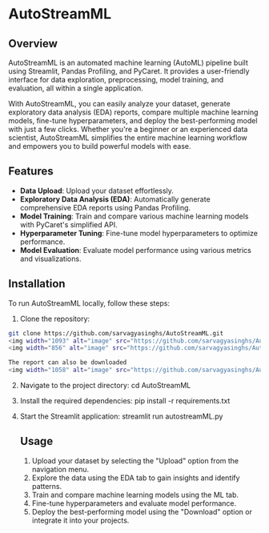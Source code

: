 # AutoStreamML
## Overview

AutoStreamML is an automated machine learning (AutoML) pipeline built using Streamlit, Pandas Profiling, and PyCaret. It provides a user-friendly interface for data exploration, preprocessing, model training, and evaluation, all within a single application.

With AutoStreamML, you can easily analyze your dataset, generate exploratory data analysis (EDA) reports, compare multiple machine learning models, fine-tune hyperparameters, and deploy the best-performing model with just a few clicks. Whether you're a beginner or an experienced data scientist, AutoStreamML simplifies the entire machine learning workflow and empowers you to build powerful models with ease.

## Features

- **Data Upload**: Upload your dataset effortlessly.
- **Exploratory Data Analysis (EDA)**: Automatically generate comprehensive EDA reports using Pandas Profiling.
- **Model Training**: Train and compare various machine learning models with PyCaret's simplified API.
- **Hyperparameter Tuning**: Fine-tune model hyperparameters to optimize performance.
- **Model Evaluation**: Evaluate model performance using various metrics and visualizations.

## Installation

To run AutoStreamML locally, follow these steps:

1. Clone the repository:

```bash
git clone https://github.com/sarvagyasinghs/AutoStreamML.git
<img width="1093" alt="image" src="https://github.com/sarvagyasinghs/AutoStreamML/assets/89350505/4df4f6b9-b53f-4668-a834-f9fe3c35ed82">
<img width="856" alt="image" src="https://github.com/sarvagyasinghs/AutoStreamML/assets/89350505/617d690a-841a-4755-bb26-5589a4c31e12">

The report can also be downloaded
<img width="1058" alt="image" src="https://github.com/sarvagyasinghs/AutoStreamML/assets/89350505/ba765c9c-d298-465b-ba88-c74c7ec9617e">

```
2. Navigate to the project directory:
   cd AutoStreamML

3. Install the required dependencies:
   pip install -r requirements.txt
   
5. Start the Streamlit application:
   streamlit run autostreamML.py

   ## Usage
   1. Upload your dataset by selecting the "Upload" option from the navigation menu.
   2. Explore the data using the EDA tab to gain insights and identify patterns.
   3. Train and compare machine learning models using the ML tab.
   4. Fine-tune hyperparameters and evaluate model performance.
   5. Deploy the best-performing model using the "Download" option or integrate it into your projects.

